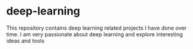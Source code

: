 # deep-learning

This repository contains deep learning related projects I have done over time. I am very passionate about deep learning and explore interesting ideas and tools
